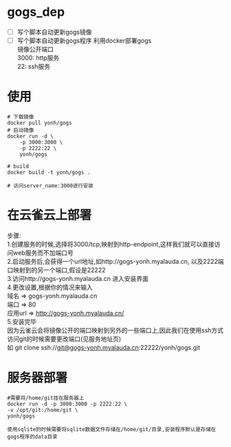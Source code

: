 # gogs_dep
- [ ] 写个脚本自动更新gogs镜像
- [ ] 写个脚本自动更新gogs程序
利用docker部署gogs  
镜像公开端口  
3000: http服务  
22: ssh服务  

# 使用  
	# 下载镜像
	docker pull yonh/gogs
	# 启动镜像
	docker run -d \
		-p 3000:3000 \
		-p 2222:22 \
		yonh/gogs
	
	# build
	docker build -t yonh/gogs .

	# 访问server_name:3000进行安装
 
# 在云雀云上部署
步骤:  
1.创建服务的时候,选择将3000/tcp,映射到http-endpoint,这样我们就可以直接访问web服务而不加端口号  
2.启动服务后,会获得一个url地址,如http://gogs-yonh.myalauda.cn, 以及2222端口映射到的另一个端口,假设是22222  
3.访问http://gogs-yonh.myalauda.cn 进入安装界面    
4.更改设置,根据你的情况来输入  
  域名    => gogs-yonh.myalauda.cn  
  端口    => 80  
  应用url => http://gogs-yonh.myalauda.cn/  
5.安装完毕  
  因为云雀云会将镜像公开的端口映射到另外的一些端口上,因此我们在使用ssh方式访问git的时候需要更改端口(见服务地址页)  
  如 git clone ssh://git@gogs-yonh.myalauda.cn:22222/yonh/gogs.git  

# 服务器部署
	#需要将/home/git挂在服务器上
	docker run -d -p 3000:3000 -p 2222:22 \
	-v /opt/git:/home/git \
	yonh/gogs

	使用sqlite的时候需要将sqlite数据文件存储在/home/git/目录,安装程序默认是存储在gogs程序的data目录	
